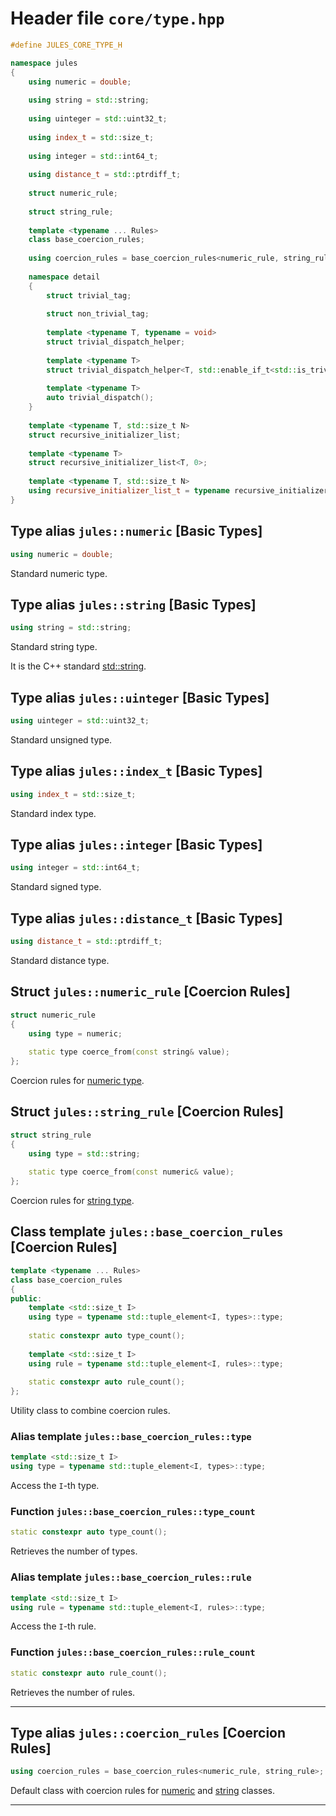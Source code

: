 # Header file `core/type.hpp`<a id="core/type.hpp"></a>

``` cpp
#define JULES_CORE_TYPE_H

namespace jules
{
    using numeric = double;
    
    using string = std::string;
    
    using uinteger = std::uint32_t;
    
    using index_t = std::size_t;
    
    using integer = std::int64_t;
    
    using distance_t = std::ptrdiff_t;
    
    struct numeric_rule;
    
    struct string_rule;
    
    template <typename ... Rules>
    class base_coercion_rules;
    
    using coercion_rules = base_coercion_rules<numeric_rule, string_rule>;
    
    namespace detail
    {
        struct trivial_tag;
        
        struct non_trivial_tag;
        
        template <typename T, typename = void>
        struct trivial_dispatch_helper;
        
        template <typename T>
        struct trivial_dispatch_helper<T, std::enable_if_t<std::is_trivial<T>::value>>;
        
        template <typename T>
        auto trivial_dispatch();
    }
    
    template <typename T, std::size_t N>
    struct recursive_initializer_list;
    
    template <typename T>
    struct recursive_initializer_list<T, 0>;
    
    template <typename T, std::size_t N>
    using recursive_initializer_list_t = typename recursive_initializer_list<T, N>::type;
}
```

## Type alias `jules::numeric` \[Basic Types\]<a id="jules::numeric"></a>

``` cpp
using numeric = double;
```

Standard numeric type.

## Type alias `jules::string` \[Basic Types\]<a id="jules::string"></a>

``` cpp
using string = std::string;
```

Standard string type.

It is the C++ standard [std::string](http://en.cppreference.com/mwiki/index.php?title=Special%3ASearch&search=std::string).

## Type alias `jules::uinteger` \[Basic Types\]<a id="jules::uinteger"></a>

``` cpp
using uinteger = std::uint32_t;
```

Standard unsigned type.

## Type alias `jules::index_t` \[Basic Types\]<a id="jules::index_t"></a>

``` cpp
using index_t = std::size_t;
```

Standard index type.

## Type alias `jules::integer` \[Basic Types\]<a id="jules::integer"></a>

``` cpp
using integer = std::int64_t;
```

Standard signed type.

## Type alias `jules::distance_t` \[Basic Types\]<a id="jules::distance_t"></a>

``` cpp
using distance_t = std::ptrdiff_t;
```

Standard distance type.

## Struct `jules::numeric_rule` \[Coercion Rules\]<a id="jules::numeric_rule"></a>

``` cpp
struct numeric_rule
{
    using type = numeric;
    
    static type coerce_from(const string& value);
};
```

Coercion rules for [numeric type](doc_core__type.html#jules::numeric).

## Struct `jules::string_rule` \[Coercion Rules\]<a id="jules::string_rule"></a>

``` cpp
struct string_rule
{
    using type = std::string;
    
    static type coerce_from(const numeric& value);
};
```

Coercion rules for [string type](doc_core__type.html#jules::string).

## Class template `jules::base_coercion_rules` \[Coercion Rules\]<a id="jules::base_coercion_rules-Rules...-"></a>

``` cpp
template <typename ... Rules>
class base_coercion_rules
{
public:
    template <std::size_t I>
    using type = typename std::tuple_element<I, types>::type;
    
    static constexpr auto type_count();
    
    template <std::size_t I>
    using rule = typename std::tuple_element<I, rules>::type;
    
    static constexpr auto rule_count();
};
```

Utility class to combine coercion rules.

### Alias template `jules::base_coercion_rules::type`<a id="jules::base_coercion_rules-Rules...-::type-I-"></a>

``` cpp
template <std::size_t I>
using type = typename std::tuple_element<I, types>::type;
```

Access the `I`-th type.

### Function `jules::base_coercion_rules::type_count`<a id="jules::base_coercion_rules-Rules...-::type_count()"></a>

``` cpp
static constexpr auto type_count();
```

Retrieves the number of types.

### Alias template `jules::base_coercion_rules::rule`<a id="jules::base_coercion_rules-Rules...-::rule-I-"></a>

``` cpp
template <std::size_t I>
using rule = typename std::tuple_element<I, rules>::type;
```

Access the `I`-th rule.

### Function `jules::base_coercion_rules::rule_count`<a id="jules::base_coercion_rules-Rules...-::rule_count()"></a>

``` cpp
static constexpr auto rule_count();
```

Retrieves the number of rules.

-----

## Type alias `jules::coercion_rules` \[Coercion Rules\]<a id="jules::coercion_rules"></a>

``` cpp
using coercion_rules = base_coercion_rules<numeric_rule, string_rule>;
```

Default class with coercion rules for [numeric](doc_core__type.html#jules::numeric) and [string](doc_core__type.html#jules::string) classes.

-----
